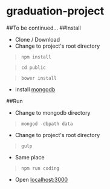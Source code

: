 graduation-project
==================
##To be continued...
##Install
 - Clone / Download
 - Change to project's root directory
 

> `npm install`

> `cd public`

> `bower install`

  - install [mongodb](http://www.mongodb.org/downloads)
  
##Run
- Change to mongodb directory

> `mongod -dbpath data`

 - Change to project's root directory
 
> `gulp`

 - Same place
 
> `npm run coding`

 

- Open [localhost:3000](localhost:3000)

